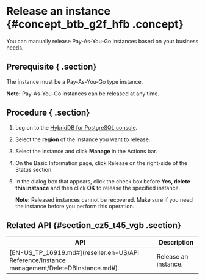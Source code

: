 # Release an instance {#concept_btb_g2f_hfb .concept}

You can manually release Pay-As-You-Go instances based on your business needs.

## Prerequisite { .section}

The instance must be a Pay-As-You-Go type instance.

**Note:** Pay-As-You-Go instances can be released at any time.

## Procedure { .section}

1.  Log on to the [HybridDB for PostgreSQL console](https://partners-intl.console.aliyun.com/#/gpdb).
2.  Select the **region** of the instance you want to release.
3.  Select the instance and click **Manage** in the Actions bar.
4.  On the Basic Information page, click Release on the right-side of the Status section.
5.  In the dialog box that appears, click the check box before **Yes, delete this instance** and then click **OK** to release the specified instance.

    **Note:** Released instances cannot be recovered. Make sure if you need the instance before you perform this operation.


## Related API {#section_cz5_t45_vgb .section}

|API|Description|
|---|-----------|
|[EN-US\_TP\_16919.md\#](reseller.en-US/API Reference/Instance management/DeleteDBInstance.md#)|Release an instance.|

